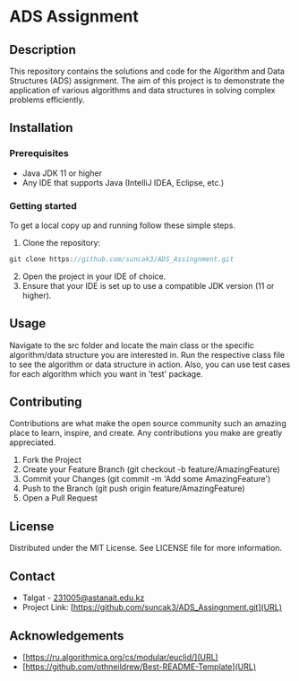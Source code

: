 # ADS Assignment 
## Description
This repository contains the solutions and code for the Algorithm and Data Structures (ADS) assignment. The aim of this project is to demonstrate the application of various algorithms and data structures in solving complex problems efficiently.
## Installation
### Prerequisites
- Java JDK 11 or higher
- Any IDE that supports Java (IntelliJ IDEA, Eclipse, etc.)
### Getting started
To get a local copy up and running follow these simple steps.
1. Clone the repository:
```Java
git clone https://github.com/suncak3/ADS_Assingnment.git
```
2. Open the project in your IDE of choice.
3. Ensure that your IDE is set up to use a compatible JDK version (11 or higher).
## Usage
Navigate to the src folder and locate the main class or the specific algorithm/data structure you are interested in. Run the respective class file to see the algorithm or data structure in action.
Also, you can use test cases for each algorithm which you want in 'test' package.
## Contributing
Contributions are what make the open source community such an amazing place to learn, inspire, and create. Any contributions you make are greatly appreciated.
1. Fork the Project
2. Create your Feature Branch (git checkout -b feature/AmazingFeature)
3. Commit your Changes (git commit -m 'Add some AmazingFeature')
4. Push to the Branch (git push origin feature/AmazingFeature)
5. Open a Pull Request
## License
Distributed under the MIT License. See LICENSE file for more information.
## Contact
- Talgat - [231005@astanait.edu.kz](URL)
- Project Link: [https://github.com/suncak3/ADS_Assingnment.git](URL)
## Acknowledgements
- [https://ru.algorithmica.org/cs/modular/euclid/](URL)
- [https://github.com/othneildrew/Best-README-Template](URL)
